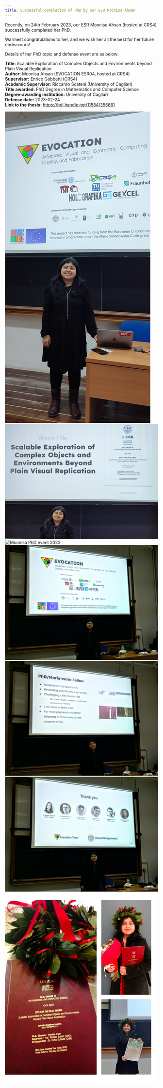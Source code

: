 ```yaml
---
title: Successful completion of PhD by our ESR Moonisa Ahsan
---
```


Recently, on 24th February 2023, our ESR Moonisa Ahsan (hosted at CRS4) successfully completed her PhD. 

Warmest congratulations to her, and we wish her all the best for her future endeavours! 

Details of her PhD topic and defense event are as below:

<b>Title:</b> Scalable Exploration of Complex Objects and Environments beyond Plain Visual Replication <br>
<b>Author:</b> Moonisa Ahsan (EVOCATION ESR04, hosted at CRS4) <br>
<b>Supervisor:</b> Enrico Gobbetti (CRS4) <br>
<b>Academic Supervisor:</b> Riccardo Scateni (University of Cagliari) <br>
<b>Title awarded:</b> PhD Degree in Mathematics and Computer Science <br>
<b>Degree-awarding institution:</b> University of Cagliari <br>
<b>Defense date:</b> 2023-02-24 <br>
<b>Link to the thesis:</b> <a href=" https://hdl.handle.net/11584/355681">https://hdl.handle.net/11584/355681</a> <br>


<img src="/assets/images/Moonisa_phd-01.jpg" alt="Moonisa PhD event 2023"> <br>
<img src="/assets/images/Moonisa_phd-02.jpg" alt="Moonisa PhD event 2023"><br>
<img src="/assets/images/Moonisa_phd-03.jpg" alt="Moonisa PhD event 2023"> <br>
<img src="/assets/images/Moonisa_phd-04.jpg" alt="Moonisa PhD event 2023"> <br>
<img src="/assets/images/Moonisa_phd-05.jpg" alt="Moonisa PhD event 2023"> <br>
<img src="/assets/images/Moonisa_phd-06.jpg" alt="Moonisa PhD event 2023"> <br>
<img src="/assets/images/Moonisa_phd-07.jpg" alt="Moonisa PhD event 2023">